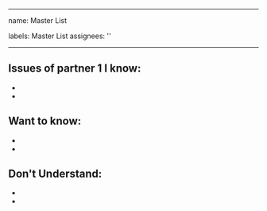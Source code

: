 
---
name: Master List

labels: Master List
assignees: ''

---


Issues of partner 1
I know:
-
-
-
Want to know:
-
-
-
Don't Understand: 
-
-
-
